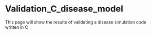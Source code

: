# Validation_C_disease_model
This page will show the results of validating a disease simulation code written in C
